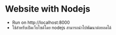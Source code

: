 # Website with Nodejs
- Run on http://localhost:8000
- ใช้สำหรับเปิดเว็บไซต์โดย nodejs สามารถนำไปพัฒนาต่อยอดได้
